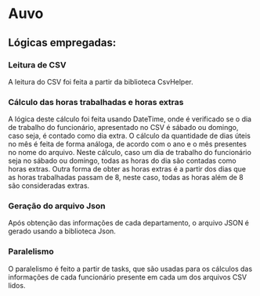 # Auvo

## Lógicas empregadas:

### Leitura de CSV
A leitura do CSV foi feita a partir da biblioteca CsvHelper.

### Cálculo das horas trabalhadas e horas extras
A lógica deste cálculo foi feita usando DateTime, onde é verificado se o dia de trabalho do funcionário, apresentado no CSV é sábado ou domingo, caso seja, é contado como dia extra. O cálculo da quantidade de dias úteis no mês é feita de forma análoga, de acordo com o ano e o mês presentes no nome do arquivo.
Neste cálculo, caso um dia de trabalho do funcionário seja no sábado ou domingo, todas as horas do dia são contadas como horas extras. Outra forma de obter as horas extras é a partir dos dias que as horas trabalhadas passam de 8, neste caso, todas as horas além de 8 são consideradas extras.

### Geração do arquivo Json
Após obtenção das informações de cada departamento, o arquivo JSON é gerado usando a biblioteca Json.

### Paralelismo
O paralelismo é feito a partir de tasks, que são usadas para os cálculos das informações de cada funcionário presente em cada um dos arquivos CSV lidos.

